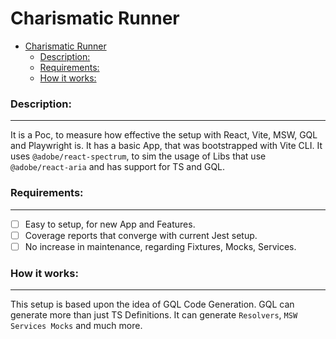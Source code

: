 # Charismatic Runner

- [Charismatic Runner](#charismatic-runner)
    - [Description:](#description)
    - [Requirements:](#requirements)
    - [How it works:](#how-it-works)

### Description:

---

It is a Poc, to measure how effective the setup with React, Vite, MSW, GQL and Playwright is. It has a basic App, that was bootstrapped with Vite CLI. It uses `@adobe/react-spectrum`, to sim the usage of Libs that use `@adobe/react-aria` and has support for TS and GQL.

### Requirements:

---

- [ ] Easy to setup, for new App and Features.
- [ ] Coverage reports that converge with current Jest setup.
- [ ] No increase in maintenance, regarding Fixtures, Mocks, Services.

### How it works:

---

This setup is based upon the idea of GQL Code Generation. GQL can generate more than just TS Definitions. It can generate `Resolvers`, `MSW Services Mocks` and much more.
